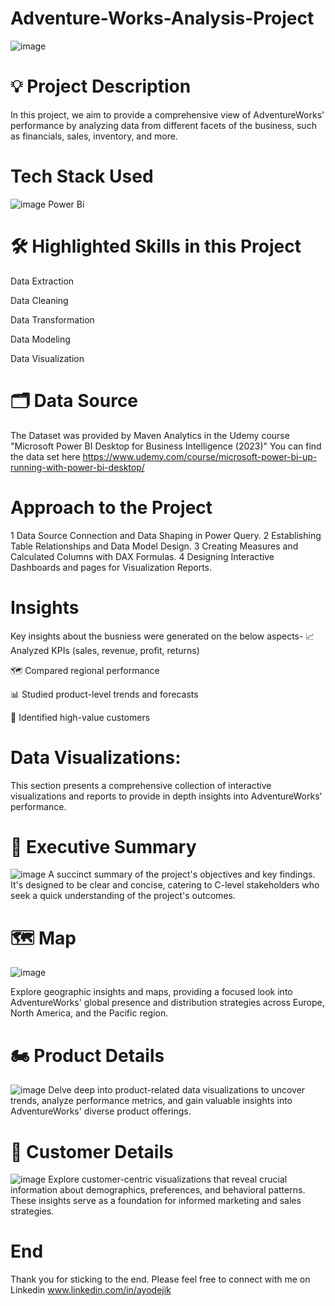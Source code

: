 # Adventure-Works-Analysis-Project
![image](https://github.com/AyodejiK101/Adventure-Works-Analysis-Project/assets/140984130/37c95859-c558-4bc2-9c0f-01ff00b1b36d)

# 💡 Project Description
In this project, we aim to provide a comprehensive view of AdventureWorks' performance by analyzing data from different facets of the business, such as financials, sales, inventory, and more.

# Tech Stack Used
![image](https://github.com/AyodejiK101/Adventure-Works-Analysis-Project/assets/140984130/33067886-cf99-4baf-bc97-5e55665d8471)
Power Bi

# 🛠️ Highlighted Skills in this Project

Data Extraction

Data Cleaning

Data Transformation

Data Modeling

Data Visualization

# 🗂️ Data Source

The Dataset was provided by Maven Analytics in the Udemy course "Microsoft Power BI Desktop for Business Intelligence (2023)"
You can find the data set here https://www.udemy.com/course/microsoft-power-bi-up-running-with-power-bi-desktop/

# Approach to the Project

1 Data Source Connection and Data Shaping in Power Query.
2 Establishing Table Relationships and Data Model Design.
3 Creating Measures and Calculated Columns with DAX Formulas.
4 Designing Interactive Dashboards and pages for Visualization Reports.

# Insights

Key insights about the busniess were generated on the below aspects-
📈 Analyzed KPIs (sales, revenue, profit, returns)

🗺️ Compared regional performance

📊 Studied product-level trends and forecasts

🎯 Identified high-value customers

# Data Visualizations:
This section presents a comprehensive collection of interactive visualizations and reports to provide in depth insights into AdventureWorks' performance.

# 📃 Executive Summary
![image](https://github.com/AyodejiK101/Adventure-Works-Analysis-Project/assets/140984130/8da1a413-0d52-4a65-b459-da3000bb19b7)
A succinct summary of the project's objectives and key findings. It's designed to be clear and concise, catering to C-level stakeholders who seek a quick understanding of the project's outcomes. 

# 🗺️ Map
![image](https://github.com/AyodejiK101/Adventure-Works-Analysis-Project/assets/140984130/c1ae0c3c-f5a4-45ad-91e2-aba2a588f14d)

Explore geographic insights and maps, providing a focused look into AdventureWorks' global presence and distribution strategies across Europe, North America, and the Pacific region.


# 🏍️ Product Details
![image](https://github.com/AyodejiK101/Adventure-Works-Analysis-Project/assets/140984130/2256fcbf-be6b-4d78-a53e-9979ef3f2e48)
Delve deep into product-related data visualizations to uncover trends, analyze performance metrics, and gain valuable insights into AdventureWorks' diverse product offerings.

# 👥 Customer Details
![image](https://github.com/AyodejiK101/Adventure-Works-Analysis-Project/assets/140984130/9d6a61a4-4706-4a48-af9f-6d40b9d482b6)
Explore customer-centric visualizations that reveal crucial information about demographics, preferences, and behavioral patterns. These insights serve as a foundation for informed marketing and sales strategies.

# End
Thank you for sticking to the end. Please feel free to connect with me on Linkedin www.linkedin.com/in/ayodejik
